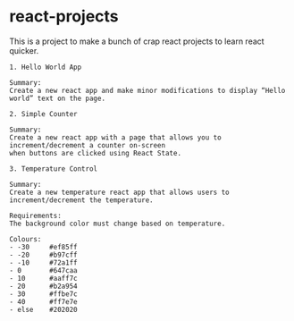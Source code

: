 # react-projects

This is a project to make a bunch of crap react projects to learn react quicker.
```
1. Hello World App

Summary:
Create a new react app and make minor modifications to display “Hello world” text on the page.
```
```
2. Simple Counter

Summary:
Create a new react app with a page that allows you to increment/decrement a counter on-screen 
when buttons are clicked using React State.
```
```
3. Temperature Control

Summary:
Create a new temperature react app that allows users to increment/decrement the temperature.

Requirements:
The background color must change based on temperature.

Colours:
- -30     #ef85ff
- -20     #b97cff
- -10     #72a1ff
- 0       #647caa
- 10      #aaff7c
- 20      #b2a954
- 30      #ffbe7c
- 40      #ff7e7e
- else    #202020
```